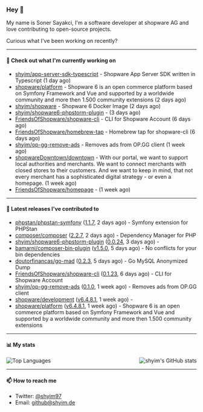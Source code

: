 ### Hey 👋

My name is Soner Sayakci, I'm a software developer at shopware AG and love contributing to open-source projects.

Curious what I've been working on recently?

---

#### 👷 Check out what I'm currently working on

- [shyim/app-server-sdk-typescript](https://github.com/shyim/app-server-sdk-typescript) - Shopware App Server SDK written in Typescript (1 day ago)
- [shopware/platform](https://github.com/shopware/platform) - Shopware 6 is an open commerce platform based on Symfony Framework and Vue and supported by a worldwide community and more then 1.500 community extensions (2 days ago)
- [shyim/shopware](https://github.com/shyim/shopware) - Shopware 6 Docker Image (2 days ago)
- [shyim/shopware6-phpstorm-plugin](https://github.com/shyim/shopware6-phpstorm-plugin) -  (3 days ago)
- [FriendsOfShopware/shopware-cli](https://github.com/FriendsOfShopware/shopware-cli) - CLI for Shopware Account (6 days ago)
- [FriendsOfShopware/homebrew-tap](https://github.com/FriendsOfShopware/homebrew-tap) - Homebrew tap for shopware-cli (6 days ago)
- [shyim/op-gg-remove-ads](https://github.com/shyim/op-gg-remove-ads) - Removes ads from OP.GG client (1 week ago)
- [shopwareDowntown/downtown](https://github.com/shopwareDowntown/downtown) - With our portal, we want to support local authorities and merchants. We want to connect merchants with closed stores to their customers. And we want to keep in mind, that not every merchant has a sophisticated digital strategy - or even a homepage. (1 week ago)
- [FriendsOfShopware/homepage](https://github.com/FriendsOfShopware/homepage) -  (1 week ago)

---

#### 🔭 Latest releases I've contributed to

- [phpstan/phpstan-symfony](https://github.com/phpstan/phpstan-symfony) ([1.1.7](https://github.com/phpstan/phpstan-symfony/releases/tag/1.1.7), 2 days ago) - Symfony extension for PHPStan
- [composer/composer](https://github.com/composer/composer) ([2.2.7](https://github.com/composer/composer/releases/tag/2.2.7), 2 days ago) - Dependency Manager for PHP
- [shyim/shopware6-phpstorm-plugin](https://github.com/shyim/shopware6-phpstorm-plugin) ([0.0.24](https://github.com/shyim/shopware6-phpstorm-plugin/releases/tag/0.0.24), 3 days ago) - 
- [bamarni/composer-bin-plugin](https://github.com/bamarni/composer-bin-plugin) ([v1.5.0](https://github.com/bamarni/composer-bin-plugin/releases/tag/v1.5.0), 5 days ago) - No conflicts for your bin dependencies
- [doutorfinancas/go-mad](https://github.com/doutorfinancas/go-mad) ([0.2.3](https://github.com/doutorfinancas/go-mad/releases/tag/0.2.3), 5 days ago) - Go MySQL Anonymized Dump
- [FriendsOfShopware/shopware-cli](https://github.com/FriendsOfShopware/shopware-cli) ([0.1.23](https://github.com/FriendsOfShopware/shopware-cli/releases/tag/0.1.23), 6 days ago) - CLI for Shopware Account
- [shyim/op-gg-remove-ads](https://github.com/shyim/op-gg-remove-ads) ([0.1.0](https://github.com/shyim/op-gg-remove-ads/releases/tag/0.1.0), 1 week ago) - Removes ads from OP.GG client
- [shopware/development](https://github.com/shopware/development) ([v6.4.8.1](https://github.com/shopware/development/releases/tag/v6.4.8.1), 1 week ago) - 
- [shopware/platform](https://github.com/shopware/platform) ([v6.4.8.1](https://github.com/shopware/platform/releases/tag/v6.4.8.1), 1 week ago) - Shopware 6 is an open commerce platform based on Symfony Framework and Vue and supported by a worldwide community and more then 1.500 community extensions

---

#### 📊 My stats

<img align="right" alt="shyim's GitHub stats" src="https://github-readme-stats.vercel.app/api?username=shyim&count_private=1&show_icons=true&" />

![Top Languages](https://github-readme-stats.vercel.app/api/top-langs/?username=shyim)

---

#### 📫 How to reach me

- Twitter: [@shyim97](https://twitter.com/shyim97)
- Email: [github@shyim.de](mailto://github@shyim.de)
